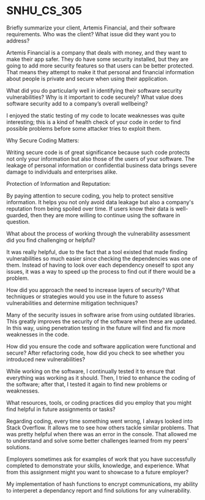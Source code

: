 # SNHU_CS_305

Briefly summarize your client, Artemis Financial, and their software requirements. Who was the client? What issue did they want you to address?

Artemis Financial is a company that deals with money, and they want to make their app safer. They do have some security installed, but they are going to add more security features so that users can be better protected. That means they attempt to make it that personal and financial information about people is private and secure when using their application.

What did you do particularly well in identifying their software security vulnerabilities? Why is it important to code securely? What value does software security add to a company’s overall wellbeing?

I enjoyed the static testing of my code to locate weaknesses was quite interesting; this is a kind of health check of your code in order to find possible problems before some attacker tries to exploit them.

Why Secure Coding Matters:

Writing secure code is of great significance because such code protects not only your information but also those of the users of your software. The leakage of personal information or confidential business data brings severe damage to individuals and enterprises alike.

Protection of Information and Reputation:

By paying attention to secure coding, you help to protect sensitive information. It helps you not only avoid data leakage but also a company's reputation from being spoiled over time. If users know their data is well-guarded, then they are more willing to continue using the software in question.

What about the process of working through the vulnerability assessment did you find challenging or helpful?

It was really helpful, due to the fact that a tool existed that made finding vulnerabilities so much easier since checking the dependencies was one of them. Instead of having to look over each dependency oneself to spot any issues, it was a way to speed up the process to find out if there would be a problem.

How did you approach the need to increase layers of security? What techniques or strategies would you use in the future to assess vulnerabilities and determine mitigation techniques?

Many of the security issues in software arise from using outdated libraries. This greatly improves the security of the software when these are updated. In this way, using penetration testing in the future will find and fix more weaknesses in the code.

How did you ensure the code and software application were functional and secure? After refactoring code, how did you check to see whether you introduced new vulnerabilities?

While working on the software, I continually tested it to ensure that everything was working as it should. Then, I tried to enhance the coding of the software; after that, I tested it again to find new problems or weaknesses.

What resources, tools, or coding practices did you employ that you might find helpful in future assignments or tasks?

Regarding coding, every time something went wrong, I always looked into Stack Overflow. It allows me to see how others tackle similar problems. That was pretty helpful when there was an error in the console. That allowed me to understand and solve some better challenges learned from my peers' solutions.

Employers sometimes ask for examples of work that you have successfully completed to demonstrate your skills, knowledge, and experience. What from this assignment might you want to showcase to a future employer?

My implementation of hash functions to encrypt communications, my ability to interperet a dependancy report and find solutions for any vulnerability.
